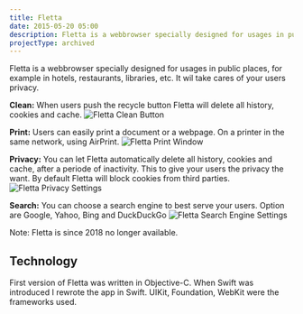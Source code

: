 ```yaml
---
title: Fletta
date: 2015-05-20 05:00
description: Fletta is a webbrowser specially designed for usages in public places, for example in hotels, restaurants, libraries, etc.
projectType: archived
---
```


Fletta is a webbrowser specially designed for usages in public places, for example in hotels, restaurants, libraries, etc. It wil take cares of your users privacy.

**Clean:** When users push the recycle button Fletta will delete all history, cookies and cache.
![Fletta Clean Button](../../assets/images/projects/fletta/fletta-clean.png "Fletta Clean Button")

**Print:** Users can easily print a document or a webpage. On a printer in the same network, using AirPrint.
![Fletta Print Window](../../assets/images/projects/fletta/fletta-print.png "Fletta Print Window")

**Privacy:** You can let Fletta automatically delete all history, cookies and cache, after a periode of inactivity. This to give your users the privacy the want. By default Fletta will block cookies from third parties.
![Fletta Privacy Settings](../../assets/images/projects/fletta/fletta-privacy.png "Fletta Privacy Settings")

**Search:** You can choose a search engine to best serve your users. Option are Google, Yahoo, Bing and DuckDuckGo
![Fletta Search Engine Settings](../../assets/images/projects/fletta/fletta-search.png "Fletta Search Engine Settings")

Note: Fletta is since 2018 no longer available.

## Technology

First version of Fletta was written in Objective-C. When Swift was introduced I rewrote the app in Swift. UIKit, Foundation, WebKit were the frameworks used.
